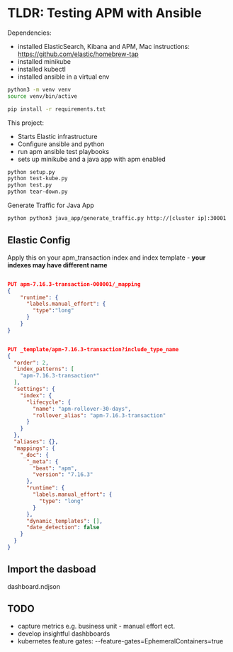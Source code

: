 # TLDR: Testing APM with Ansible

Dependencies:
* installed ElasticSearch, Kibana and APM, Mac instructions: https://github.com/elastic/homebrew-tap
* installed minikube
* installed kubectl
* installed ansible in a virtual env
```bash
python3 -m venv venv
source venv/bin/active 

pip install -r requirements.txt

```

This project:
* Starts Elastic infrastructure
* Configure ansible and python
* run apm ansible test playbooks
* sets up minikube and a java app with apm enabled

```bash
python setup.py
python test-kube.py
python test.py
python tear-down.py
```


Generate Traffic for Java App
```bash
python python3 java_app/generate_traffic.py http://[cluster ip]:30001
```

## Elastic Config
Apply this on your apm_transaction index and index template - **your indexes may have different name**
```json

PUT apm-7.16.3-transaction-000001/_mapping
{
    "runtime": {
      "labels.manual_effort": {
        "type":"long"
      }
    }
}


PUT _template/apm-7.16.3-transaction?include_type_name
{
  "order": 2,
  "index_patterns": [
    "apm-7.16.3-transaction*"
  ],
  "settings": {
    "index": {
      "lifecycle": {
        "name": "apm-rollover-30-days",
        "rollover_alias": "apm-7.16.3-transaction"
      }
    }
  },
  "aliases": {},
  "mappings": {
    "_doc": {
      "_meta": {
        "beat": "apm",
        "version": "7.16.3"
      },
      "runtime": {
        "labels.manual_effort": {
          "type": "long"
        }
      },
      "dynamic_templates": [],
      "date_detection": false
    }
  }
}
```

## Import the dasboad
dashboard.ndjson

## TODO
* capture metrics e.g. business unit - manual effort ect.
* develop insightful dashbboards
* kubernetes feature gates: --feature-gates=EphemeralContainers=true
